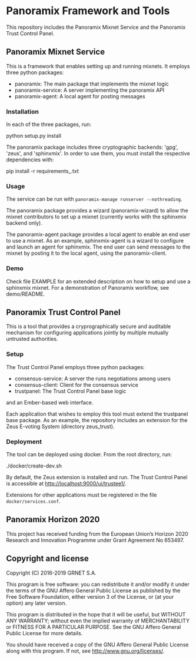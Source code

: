 # Panoramix Framework and Tools

This repository includes the Panoramix Mixnet Service and the Panoramix
Trust Control Panel.

## Panoramix Mixnet Service

This is a framework that enables setting up and running mixnets.
It employs three python packages:

  * panoramix: The main package that implements the mixnet logic
  * panoramix-service: A server implementing the panoramix API
  * panoramix-agent: A local agent for posting messages

### Installation

In each of the three packages, run:

  python setup.py install

The panoramix package includes three cryptographic backends: 'gpg', 'zeus',
and 'sphinxmix'. In order to use them, you must install the respective
dependencies with:

  pip install -r requirements_<backend>.txt

### Usage

The service can be run with `panoramix-manage runserver --nothreading`.

The panoramix package provides a wizard (panoramix-wizard) to allow the
mixnet contributors to set up a mixnet (currently works with the sphinxmix
backend only).

The panoramix-agent package provides a local agent to enable an end user to
use a mixnet. As an example, sphinxmix-agent is a wizard to configure and
launch an agent for sphinxmix. The end user can send messages to the mixnet
by posting it to the local agent, using the panoramix-client.

### Demo

Check file EXAMPLE for an extended description on how to setup and use a
sphinxmix mixnet. For a demonstration of Panoramix workflow, see
demo/README.


## Panoramix Trust Control Panel

This is a tool that provides a cryprographically secure and auditable
mechanism for configuring applications jointly by multiple mutually
untrusted authorities.

### Setup

The Trust Control Panel employs three python packages:

  * consensus-service: A server the runs negotiations among users
  * consensus-client: Client for the consensus service
  * trustpanel: The Trust Control Panel base logic

and an Ember-based web interface.

Each application that wishes to employ this tool must extend the trustpanel
base package. As an example, the repository includes an extension for the
Zeus E-voting System (directory zeus_trust).

### Deployment

The tool can be deployed using docker. From the root directory, run:

  ./docker/create-dev.sh

By default, the Zeus extension is installed and run. The Trust Control Panel
is accessible at <http://localhost:9000/ui/trustee1/>.

Extensions for other applications must be registered in the file
`docker/services.conf`.


## Panoramix Horizon 2020

This project has received funding from the European Union’s Horizon 2020
Research and Innovation Programme under Grant Agreement No 653497.

## Copyright and license

Copyright (C) 2016-2019 GRNET S.A.

This program is free software: you can redistribute it and/or modify
it under the terms of the GNU Affero General Public License as
published by the Free Software Foundation, either version 3 of the
License, or (at your option) any later version.

This program is distributed in the hope that it will be useful,
but WITHOUT ANY WARRANTY; without even the implied warranty of
MERCHANTABILITY or FITNESS FOR A PARTICULAR PURPOSE.  See the
GNU Affero General Public License for more details.

You should have received a copy of the GNU Affero General Public License
along with this program.  If not, see <http://www.gnu.org/licenses/>.
